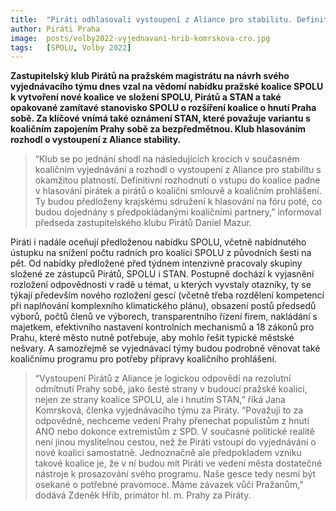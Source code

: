 ```yaml
---
title:  "Piráti odhlasovali vystoupení z Aliance pro stabilitu. Definitivně o vstupu do koalice rozhodne pražská členská základna na fóru"
author: Piráti Praha
image:  posts/volby2022-vyjednavani-hrib-komrskova-cro.jpg
tags:   [SPOLU, Volby 2022]
---
```


**Zastupitelský klub Pirátů na pražském magistrátu na návrh svého vyjednávacího týmu dnes vzal na vědomí nabídku pražské koalice SPOLU k vytvoření nové koalice ve složení SPOLU, Pirátů a STAN a také opakované zamítavé stanovisko SPOLU o rozšíření koalice o hnutí Praha sobě. Za klíčové vnímá také oznámení STAN, které považuje variantu s koaličním zapojením Prahy sobě za bezpředmětnou. Klub hlasováním rozhodl o vystoupení z Aliance stability.**

>“Klub se po jednání shodl na následujících krocích v současném koaličním vyjednávání a rozhodl o vystoupení z Aliance pro stabilitu s okamžitou platností. Definitivní rozhodnutí o vstupu do koalice padne v hlasování pirátek a pirátů o koaliční smlouvě a koaličním prohlášení. Ty budou předloženy krajskému sdružení k hlasování na fóru poté, co budou dojednány s předpokládanými koaličními partnery,” informoval předseda zastupitelského klubu Pirátů Daniel Mazur.

Piráti i nadále oceňují předloženou nabídku SPOLU, včetně nabídnutého ústupku na snížení počtu radních pro koalici SPOLU z původních šesti na pět. Od nabídky předložené před týdnem intenzivně pracovaly skupiny složené ze zástupců Pirátů, SPOLU i STAN. Postupně dochází k vyjasnění rozložení odpovědnosti v radě u témat, u kterých vyvstaly otazníky, ty se týkají především nového rozložení gescí (včetně třeba rozdělení kompetencí při naplňování komplexního klimatického plánu), obsazení postů předsedů výborů, počtů členů ve výborech, transparentního řízení firem, nakládání s majetkem, efektivního nastavení kontrolních mechanismů a 18 zákonů pro Prahu, které město nutně potřebuje, aby mohlo řešit typické městské nešvary. A samozřejmě se vyjednávací týmy budou podrobně věnovat také koaličnímu programu pro potřeby přípravy koaličního prohlášení. 

>“Vystoupení Pirátů z Aliance je logickou odpovědí na rezolutní odmítnutí Prahy sobě, jako šesté strany v budoucí pražské koalici, nejen ze strany koalice SPOLU, ale i hnutím STAN,” říká Jana Komrsková, členka vyjednávacího týmu za Piráty. “Považuji to za odpovědné, nechceme vedení Prahy přenechat populistům z hnutí ANO nebo dokonce extremistům z SPD. V současné politické realitě není jinou myslitelnou cestou, než že Piráti vstoupí do vyjednávání o nové koalici samostatně. Jednoznačně ale předpokladem vzniku takové koalice je, že v ní budou mít Piráti ve vedení města dostatečné nástroje k prosazování svého programu. Naše gesce tedy nesmí být osekané o potřebné pravomoce. Máme závazek vůči Pražanům,” dodává Zdeněk Hřib, primátor hl. m. Prahy za Piráty. 
